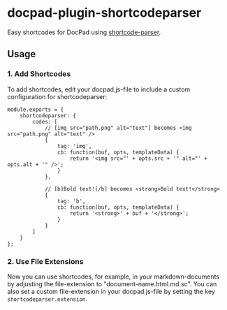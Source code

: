 # docpad-plugin-shortcodeparser

Easy shortcodes for DocPad using [shortcode-parser](https://github.com/derdesign/shortcode-parser).

## Usage

### 1. Add Shortcodes

To add shortcodes, edit your docpad.js-file to include a custom configuration for shortcodeparser:

```
module.exports = {
	shortcodeparser: {
		codes: [
			// [img src="path.png" alt="text"] becomes <img src="path.png" alt="text" />
			{
				tag: 'img',
				cb: function(buf, opts, templateData) {
					return '<img src="' + opts.src + '" alt="' + opts.alt + '" />';
				}
			},

			// [b]Bold text![/b] becomes <strong>Bold text!</strong>
			{
				tag: 'b',
				cb: function(buf, opts, templateData) {
					return '<strong>' + buf + '</strong>';
				}
			}
		]
	}
};
```

### 2. Use File Extensions

Now you can use shortcodes, for example, in your markdown-documents by adjusting the file-extension to "document-name.html.md.sc". You can also set a custom file-extension in your docpad.js-file by setting the key `shortcodeparser.extension`.
